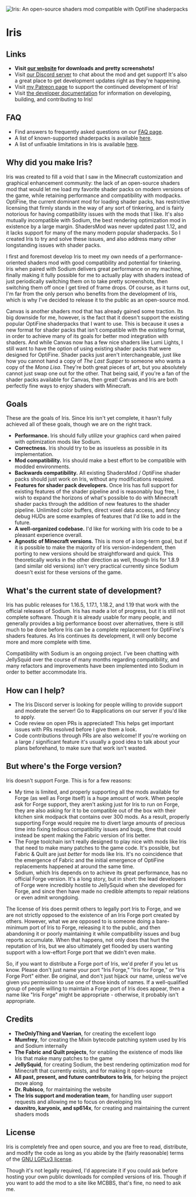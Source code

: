 ![Iris: An open-source shaders mod compatible with OptiFine shaderpacks](docs/banner.png)

# Iris

## Links

* **Visit [our website](https://irisshaders.net) for downloads and pretty screenshots!**
* Visit [our Discord server](https://discord.gg/jQJnav2jPu) to chat about the mod and get support! It's also a great place to get development updates right as they're happening.
* Visit [my Patreon page](https://www.patreon.com/coderbot) to support the continued development of Iris!
* Visit [the developer documentation](https://github.com/IrisShaders/Iris/tree/trunk/docs/development) for information on developing, building, and contributing to Iris!

## FAQ

- Find answers to frequently asked questions on our [FAQ page](docs/faq.md).
- A list of known-supported shaderpacks is available [here](docs/supportedshaders.md).
- A list of unfixable limitations in Iris is available [here](docs/usage/limitations.md).


## Why did you make Iris?

Iris was created to fill a void that I saw in the Minecraft customization and graphical enhancement community: the lack of an open-source shaders mod that would let me load my favorite shader packs on modern versions of the game, while retaining performance and compatibility with modpacks. OptiFine, the current dominant mod for loading shader packs, has restrictive licensing that firmly stands in the way of any sort of tinkering, and is fairly notorious for having compatibility issues with the mods that I like. It's also mutually incompatible with Sodium, the best rendering optimization mod in existence by a large margin. ShadersMod was never updated past 1.12, and it lacks support for many of the many modern popular shaderpacks. So I created Iris to try and solve these issues, and also address many other longstanding issues with shader packs.

I first and foremost develop Iris to meet my own needs of a performance-oriented shaders mod with good compatibility and potential for tinkering. Iris when paired with Sodium delivers great performance on my machine, finally making it fully possible for me to actually play with shaders instead of just periodically switching them on to take pretty screenshots, then switching them off once I get tired of frame drops. Of course, as it turns out, I'm far from the only person who benefits from the development of Iris, which is why I've decided to release it to the public as an open-source mod.

Canvas is another shaders mod that has already gained some traction. Its big downside for me, however, is the fact that it doesn't support the existing popular OptiFine shaderpacks that I want to use. This is because it uses a new format for shader packs that isn't compatible with the existing format, in order to achieve many of its goals for better mod integration with shaders. And while Canvas now has a few nice shaders like Lumi Lights, I still want to have the option of using existing shader packs that were designed for OptiFine. Shader packs just aren't interchangeable, just like how you cannot hand a copy of *The Last Supper* to someone who wants a copy of the *Mona Lisa*. They're both great pieces of art, but you absolutely cannot just swap one out for the other. That being said, if you're a fan of the shader packs available for Canvas, then great! Canvas and Iris are both perfectly fine ways to enjoy shaders with Minecraft.


## Goals

These are the goals of Iris. Since Iris isn't yet complete, it hasn't fully achieved all of these goals, though we are on the right track.

* **Performance.** Iris should fully utilize your graphics card when paired with optimization mods like Sodium.
* **Correctness.** Iris should try to be as issueless as possible in its implementation.
* **Mod compatibility.** Iris should make a best effort to be compatible with modded environments.
* **Backwards compatibility.** All existing ShadersMod / OptiFine shader packs should just work on Iris, without any modifications required.
* **Features for shader pack developers.** Once Iris has full support for existing features of the shader pipeline and is reasonably bug free, I wish to expand the horizons of what's possible to do with Minecraft shader packs through the addition of new features to the shader pipeline. Unlimited color buffers, direct voxel data access, and fancy debug HUDs are some examples of features that I'd like to add in the future.
* **A well-organized codebase.** I'd like for working with Iris code to be a pleasant experience overall.
* **Agnostic of Minecraft versions.** This is more of a long-term goal, but if it is possible to make the majority of Iris version-independent, then porting to new versions should be straightforward and quick. This theoretically works in the other direction as well, though Iris for 1.8.9 (and similar old versions) isn't very practical currently since Sodium doesn't exist for these versions of the game.


## What's the current state of development?

Iris has public releases for 1.16.5, 1.17.1, 1.18.2, and 1.19 that work with the official releases of Sodium. Iris has made a lot of progress, but it is still not complete software. Though it is already usable for many people, and generally provides a big performance boost over alternatives, there is still much to be done before Iris can be a complete replacement for OptiFine's shaders features. As Iris continues its development, it will only become more and more complete with time.

Compatibility with Sodium is an ongoing project. I've been chatting with JellySquid over the course of many months regarding compatibility, and many refactors and improvements have been implemented into Sodium in order to better accommodate Iris.


## How can I help?

* The Iris Discord server is looking for people willing to provide support and moderate the server! Go to #applications on our server if you'd like to apply.
* Code review on open PRs is appreciated! This helps get important issues with PRs resolved before I give them a look.
* Code contributions through PRs are also welcome! If you're working on a large / significant feature it's usually a good idea to talk about your plans beforehand, to make sure that work isn't wasted.


## But where's the Forge version?

Iris doesn't support Forge. This is for a few reasons:

* My time is limited, and properly supporting all the mods available for Forge (as well as Forge itself) is a huge amount of work. When people ask for Forge support, they aren't asking just for Iris to run on Forge, they are also asking for it to be compatible out of the box with their kitchen sink modpack that contains over 300 mods. As a result, properly supporting Forge would require me to divert large amounts of precious time into fixing tedious compatibility issues and bugs, time that could instead be spent making the Fabric version of Iris better.
* The Forge toolchain isn't really designed to play nice with mods like Iris that need to make many patches to the game code. It's possible, but Fabric & Quilt are just *better* for mods like Iris. It's no coincidence that the emergence of Fabric and the initial emergence of OptiFine replacements happened at around the same time.
* Sodium, which Iris depends on to achieve its great performance, has no official Forge version. It's a long story, but in short: the lead developers of Forge were incredibly hostile to JellySquid when she developed for Forge, and since then have made no credible attempts to repair relations or even admit wrongdoing.

The license of Iris does permit others to legally port Iris to Forge, and we are not strictly opposed to the existence of an Iris Forge port created by others. However, what we are opposed to is someone doing a bare-minimum port of Iris to Forge, releasing it to the public, and then abandoning it or poorly maintaining it while compatibility issues and bug reports accumulate. When that happens, not only does that hurt the reputation of Iris, but we also ultimately get flooded by users wanting support with a low-effort Forge port that we didn't even make.

So, if you want to distribute a Forge port of Iris, we'd prefer if you let us know. Please don't just name your port "Iris Forge," "Iris for Forge," or "Iris Forge Port" either. Be original, and don't just hijack our name, unless we've given you permission to use one of those kinds of names. If a well-qualified group of people willing to maintain a Forge port of Iris does appear, then a name like "Iris Forge" might be appropriate - otherwise, it probably isn't appropriate.


## Credits

* **TheOnlyThing and Vaerian**, for creating the excellent logo
* **Mumfrey**, for creating the Mixin bytecode patching system used by Iris and Sodium internally
* **The Fabric and Quilt projects**, for enabling the existence of mods like Iris that make many patches to the game
* **JellySquid**, for creating Sodium, the best rendering optimization mod for Minecraft that currently exists, and for making it open-source
* **All past, present, and future contributors to Iris**, for helping the project move along
* **Dr. Rubisco**, for maintaining the website
* **The Iris support and moderation team**, for handling user support requests and allowing me to focus on developing Iris
* **daxnitro, karyonix, and sp614x**, for creating and maintaining the current shaders mods

## License

Iris is completely free and open source, and you are free to read, distribute, and modify the code as long as you abide by the (fairly reasonable) terms of the [GNU LGPLv3 license](https://github.com/IrisShaders/Iris/blob/master/LICENSE).

Though it's not legally required, I'd appreciate it if you could ask before hosting your own public downloads for compiled versions of Iris. Though if you want to add the mod to a site like MCBBS, that's fine, no need to ask me.
